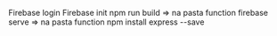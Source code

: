 Firebase login
Firebase init
npm run build => na pasta function 
firebase serve => na pasta function 
npm install express --save